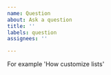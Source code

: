 ```yaml
---
name: Question
about: Ask a question
title: ''
labels: question
assignees: ''

---
```


For example 'How customize lists'
